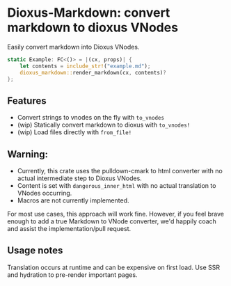 # Dioxus-Markdown: convert markdown to dioxus VNodes

Easily convert markdown into Dioxus VNodes.

```rust
static Example: FC<()> = |(cx, props)| {
    let contents = include_str!("example.md");
    dioxus_markdown::render_markdown(cx, contents)?
};
```

## Features

- Convert strings to vnodes on the fly with `to_vnodes`
- (wip) Statically convert markdown to dioxus with `to_vnodes!` 
- (wip) Load files directly with `from_file!`

## Warning:

- Currently, this crate uses the pulldown-cmark to html converter with no actual intermediate step to Dioxus VNodes. 
- Content is set with `dangerous_inner_html` with no actual translation to VNodes occurring.
- Macros are not currently implemented.

For most use cases, this approach will work fine. However, if you feel brave enough to add a true Markdown to VNode converter, we'd happily coach and assist the implementation/pull request.


## Usage notes

Translation occurs at runtime and can be expensive on first load. Use SSR and hydration to pre-render important pages. 

